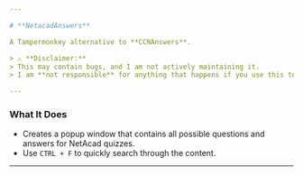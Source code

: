 ```yaml
---

# **NetacadAnswers**

A Tampermonkey alternative to **CCNAnswers**.

> ⚠️ **Disclaimer:**
> This may contain bugs, and I am not actively maintaining it.
> I am **not responsible** for anything that happens if you use this to cheat.

---
```


### **What It Does**

* Creates a popup window that contains all possible questions and answers for NetAcad quizzes.
* Use `CTRL + F` to quickly search through the content.

---
